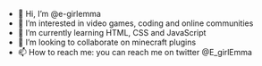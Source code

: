 - 👋 Hi, I’m @e-girlemma
- 👀 I’m interested in video games, coding and online communities
- 🌱 I’m currently learning HTML, CSS and JavaScript
- 💞️ I’m looking to collaborate on minecraft plugins
- 📫 How to reach me: you can reach me on twitter @E_girlEmma

<!---
e-girlemma/e-girlemma is a ✨ special ✨ repository because its `README.md` (this file) appears on your GitHub profile.
You can click the Preview link to take a look at your changes.
--->
